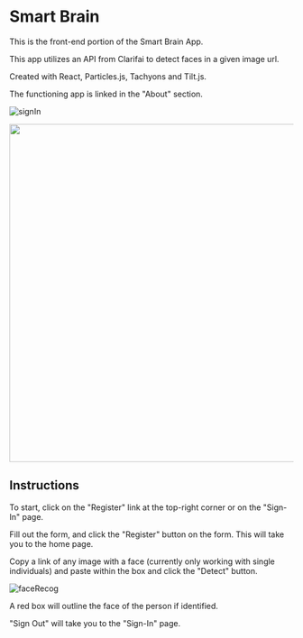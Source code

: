 
# Smart Brain 

This is the front-end portion of the Smart Brain App.

This app utilizes an API from Clarifai to detect faces in a given image url.

Created with React, Particles.js, Tachyons and Tilt.js.

The functioning app is linked in the "About" section.

![signIn](https://user-images.githubusercontent.com/43804428/115973297-c0ecd500-a508-11eb-870f-6e663db82913.gif)

<img src="https://user-images.githubusercontent.com/43804428/115973121-951d1f80-a507-11eb-9509-ac7f601dfdc2.png" width="600px">

## Instructions

To start, click on the "Register" link at the top-right corner or on the "Sign-In" page.

Fill out the form, and click the "Register" button on the form. This will take you to the home page.

Copy a link of any image with a face (currently only working with single individuals) and paste within the box and click the "Detect" button. 

![faceRecog](https://user-images.githubusercontent.com/43804428/115973284-ac104180-a508-11eb-89f9-e38c48834d6a.gif)

A red box will outline the face of the person if identified.

"Sign Out" will take you to the "Sign-In" page.
